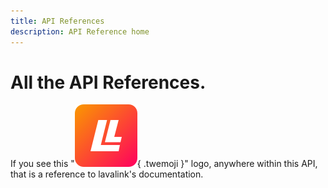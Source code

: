 ```yaml
---
title: API References
description: API Reference home
---
```


# All the API References.

If you see this "![Lavalink](../assets/lavalink_logo.png){ .twemoji }" logo, anywhere within this API, that is a reference to lavalink's documentation.